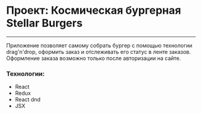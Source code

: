 # Проект: Космическая бургерная Stellar Burgers
_____

Приложение позволяет самому собрать бургер с помощью технологии drag'n'drop, оформить заказ и отслеживать его статус в ленте заказов. Оформление заказа возможно только после авторизации на сайте.

### Технологии:
+ React 
+ Redux
+ React dnd
+ JSX
